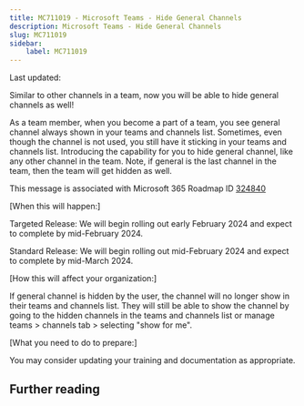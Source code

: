 ```yaml
---
title: MC711019 - Microsoft Teams - Hide General Channels
description: Microsoft Teams - Hide General Channels
slug: MC711019
sidebar:
    label: MC711019
---
```



Last updated: 

<p>Similar to other channels in a team, now you will be able to hide general channels as well!</span><br></p><p>As a team member, when you become a part of a team, you see general channel always shown in your teams and channels list. Sometimes, even though the channel is not used, you still have it sticking in your teams and channels list. Introducing the capability for you to hide general channel, like any other channel in the team. Note, if general is the last channel in the team, then the team will get hidden as well.&nbsp;</p>
<p>This message is associated with Microsoft 365 Roadmap ID <a href="https://www.microsoft.com/microsoft-365/roadmap?rtc=1%26filters=&amp;searchterms=324840" target="_blank">324840</a></p>
<p>[When this will happen:]</p><p>Targeted Release: We will begin rolling out early February 2024 and expect to complete by mid-February 2024.</p><p>Standard Release: We will begin rolling out mid-February 2024 and expect to complete by mid-March 2024.</p>

<p>[How this will affect your organization:]</p>

<p>If general channel is hidden by the user, the channel will no longer show in their teams and channels list. They will still be able to show the channel by going to the hidden channels in the teams and channels list or manage teams &gt; channels tab &gt; selecting "show for me".</p>
<p>[What you need to do to prepare:]</p>
<p>You may consider updating your training and documentation as appropriate.</p>

## Further reading
